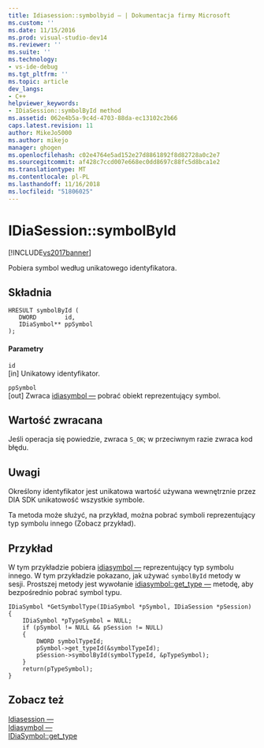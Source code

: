 ```yaml
---
title: Idiasession::symbolbyid — | Dokumentacja firmy Microsoft
ms.custom: ''
ms.date: 11/15/2016
ms.prod: visual-studio-dev14
ms.reviewer: ''
ms.suite: ''
ms.technology:
- vs-ide-debug
ms.tgt_pltfrm: ''
ms.topic: article
dev_langs:
- C++
helpviewer_keywords:
- IDiaSession::symbolById method
ms.assetid: 062e4b5a-9c4d-4703-88da-ec13102c2b66
caps.latest.revision: 11
author: MikeJo5000
ms.author: mikejo
manager: ghogen
ms.openlocfilehash: c02e4764e5ad152e27d8861892f8d82728a0c2e7
ms.sourcegitcommit: af428c7ccd007e668ec0dd8697c88fc5d8bca1e2
ms.translationtype: MT
ms.contentlocale: pl-PL
ms.lasthandoff: 11/16/2018
ms.locfileid: "51806025"
---
```

# <a name="idiasessionsymbolbyid"></a>IDiaSession::symbolById
[!INCLUDE[vs2017banner](../../includes/vs2017banner.md)]

Pobiera symbol według unikatowego identyfikatora.  
  
## <a name="syntax"></a>Składnia  
  
```cpp#  
HRESULT symbolById (   
   DWORD        id,  
   IDiaSymbol** ppSymbol  
);  
```  
  
#### <a name="parameters"></a>Parametry  
 `id`  
 [in] Unikatowy identyfikator.  
  
 `ppSymbol`  
 [out] Zwraca [idiasymbol —](../../debugger/debug-interface-access/idiasymbol.md) pobrać obiekt reprezentujący symbol.  
  
## <a name="return-value"></a>Wartość zwracana  
 Jeśli operacja się powiedzie, zwraca `S_OK`; w przeciwnym razie zwraca kod błędu.  
  
## <a name="remarks"></a>Uwagi  
 Określony identyfikator jest unikatowa wartość używana wewnętrznie przez DIA SDK unikatowość wszystkie symbole.  
  
 Ta metoda może służyć, na przykład, można pobrać symboli reprezentujący typ symbolu innego (Zobacz przykład).  
  
## <a name="example"></a>Przykład  
 W tym przykładzie pobiera [idiasymbol —](../../debugger/debug-interface-access/idiasymbol.md) reprezentujący typ symbolu innego. W tym przykładzie pokazano, jak używać `symbolById` metody w sesji. Prostszej metody jest wywołanie [idiasymbol::get_type —](../../debugger/debug-interface-access/idiasymbol-get-type.md) metodę, aby bezpośrednio pobrać symbol typu.  
  
```cpp#  
IDiaSymbol *GetSymbolType(IDiaSymbol *pSymbol, IDiaSession *pSession)  
{  
    IDiaSymbol *pTypeSymbol = NULL;  
    if (pSymbol != NULL && pSession != NULL)  
    {  
        DWORD symbolTypeId;  
        pSymbol->get_typeId(&symbolTypeId);  
        pSession->symbolById(symbolTypeId, &pTypeSymbol);  
    }  
    return(pTypeSymbol);  
}  
```  
  
## <a name="see-also"></a>Zobacz też  
 [Idiasession —](../../debugger/debug-interface-access/idiasession.md)   
 [Idiasymbol —](../../debugger/debug-interface-access/idiasymbol.md)   
 [IDiaSymbol::get_type](../../debugger/debug-interface-access/idiasymbol-get-type.md)



